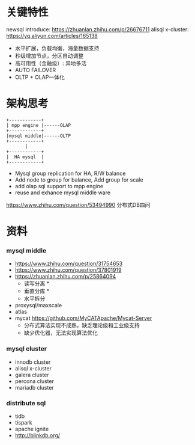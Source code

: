 
# 关键特性

newsql introduce: https://zhuanlan.zhihu.com/p/26676711
alisql x-cluster: https://yq.aliyun.com/articles/165138

- 水平扩展，负载均衡，海量数据支持
- 秒级增加节点，分区自动调整
- 高可用性（金融级）: 异地多活
- AUTO FAILOVER
- OLTP + OLAP一体化

# 架构思考

```
+------------+
| mpp engine |------OLAP
+------------+
|mysql middle|------OLTP
+------------+
       |
+------------+
|  HA mysql  |
+------------+
```

- Mysql group replication for HA, R/W balance
- Add node to group for balance, Add group for scale
- add olap sql support to mpp engine
- reuse and exhance mysql middle ware

https://www.zhihu.com/question/53494990 分布式DB四问

# 资料

### mysql middle

- https://www.zhihu.com/question/31754653
- https://www.zhihu.com/question/37801919
- https://zhuanlan.zhihu.com/p/25864094
  - 读写分离 *
  - 垂直分库 *
  - 水平拆分
- proxysql/maxscale
- atlas
- mycat https://github.com/MyCATApache/Mycat-Server
  - 分布式算法实现不成熟，缺乏理论级和工业级支持
  - 缺少优化器，无法实现算法优化

### mysql cluster

- innodb cluster
- alisql x-cluster
- galera cluster
- percona cluster
- mariadb cluster

### distribute sql

- tidb
- tispark
- apache ignite
- http://blinkdb.org/

